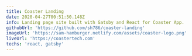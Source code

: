 ```yaml
---
title: Coaster Landing
date: 2020-04-27T00:51:50.148Z
info: Landing page site built with Gatsby and React for Coaster App.
githubUrl: 'https://github.com/sh786/coaster-landing'
imageUrl: 'https://sam-hamburger.netlify.com/assets/coaster-logo.png'
liveUrl: 'https://coastertech.com'
techs: 'react, gatsby'
---
```

